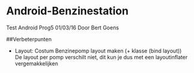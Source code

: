 # Android-Benzinestation
Test Android Prog5 01/03/16
Door Bert Goens

##Verbeterpunten

* Layout: Costum Benzinepomp layout maken (+ klasse (bind layout))  
De layout per pomp verschilt niet, dit kun je dus met een layoutinflater vergemakkelijken
